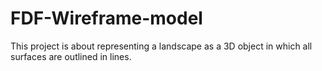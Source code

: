 # FDF-Wireframe-model
This project is about representing a landscape as a 3D object in which all surfaces are outlined in lines.
